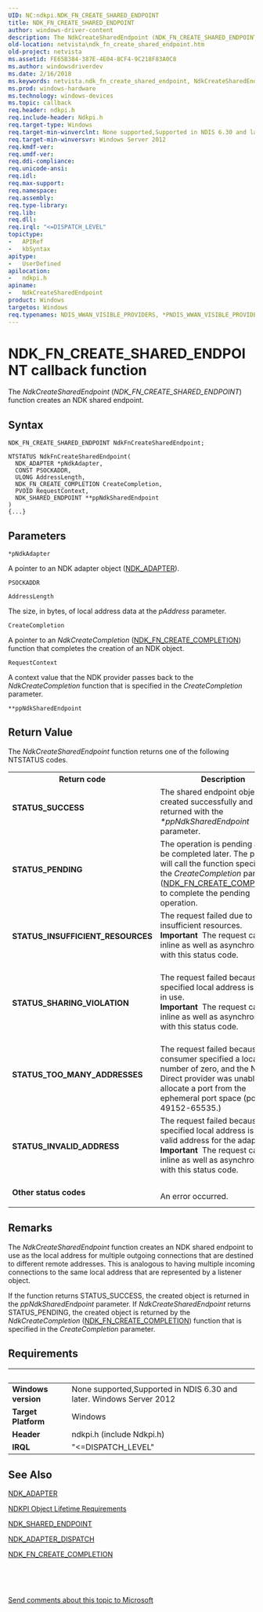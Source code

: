 ```yaml
---
UID: NC:ndkpi.NDK_FN_CREATE_SHARED_ENDPOINT
title: NDK_FN_CREATE_SHARED_ENDPOINT
author: windows-driver-content
description: The NdkCreateSharedEndpoint (NDK_FN_CREATE_SHARED_ENDPOINT) function creates an NDK shared endpoint.
old-location: netvista\ndk_fn_create_shared_endpoint.htm
old-project: netvista
ms.assetid: FE65B384-387E-4E04-8CF4-9C218F83A0C8
ms.author: windowsdriverdev
ms.date: 2/16/2018
ms.keywords: netvista.ndk_fn_create_shared_endpoint, NdkCreateSharedEndpoint callback function [Network Drivers Starting with Windows Vista], NdkCreateSharedEndpoint, NDK_FN_CREATE_SHARED_ENDPOINT, NDK_FN_CREATE_SHARED_ENDPOINT, ndkpi/NdkCreateSharedEndpoint
ms.prod: windows-hardware
ms.technology: windows-devices
ms.topic: callback
req.header: ndkpi.h
req.include-header: Ndkpi.h
req.target-type: Windows
req.target-min-winverclnt: None supported,Supported in NDIS 6.30 and later.
req.target-min-winversvr: Windows Server 2012
req.kmdf-ver: 
req.umdf-ver: 
req.ddi-compliance: 
req.unicode-ansi: 
req.idl: 
req.max-support: 
req.namespace: 
req.assembly: 
req.type-library: 
req.lib: 
req.dll: 
req.irql: "<=DISPATCH_LEVEL"
topictype:
-	APIRef
-	kbSyntax
apitype:
-	UserDefined
apilocation:
-	ndkpi.h
apiname:
-	NdkCreateSharedEndpoint
product: Windows
targetos: Windows
req.typenames: NDIS_WWAN_VISIBLE_PROVIDERS, *PNDIS_WWAN_VISIBLE_PROVIDERS
---
```



# NDK_FN_CREATE_SHARED_ENDPOINT callback function
The <i>NdkCreateSharedEndpoint</i> (<i>NDK_FN_CREATE_SHARED_ENDPOINT</i>) function creates an NDK shared endpoint.

## Syntax

```
NDK_FN_CREATE_SHARED_ENDPOINT NdkFnCreateSharedEndpoint;

NTSTATUS NdkFnCreateSharedEndpoint(
  NDK_ADAPTER *pNdkAdapter,
  CONST PSOCKADDR,
  ULONG AddressLength,
  NDK_FN_CREATE_COMPLETION CreateCompletion,
  PVOID RequestContext,
  NDK_SHARED_ENDPOINT **ppNdkSharedEndpoint
)
{...}
```

## Parameters

`*pNdkAdapter`

A pointer to an NDK adapter object (<a href="..\ndkpi\ns-ndkpi-_ndk_adapter.md">NDK_ADAPTER</a>).

`PSOCKADDR`



`AddressLength`

The size, in bytes, of local address data at the <i>pAddress</i> parameter.

`CreateCompletion`

A pointer to an <i>NdkCreateCompletion</i> (<a href="..\ndkpi\nc-ndkpi-ndk_fn_create_completion.md">NDK_FN_CREATE_COMPLETION</a>) function that completes the creation of an NDK object.

`RequestContext`

A context value that the NDK provider passes back to the <i>NdkCreateCompletion</i> function that is specified in the <i>CreateCompletion</i> parameter.

`**ppNdkSharedEndpoint`




## Return Value

The 
     <i>NdkCreateSharedEndpoint</i> function returns one of the following NTSTATUS codes.

<table>
<tr>
<th>Return code</th>
<th>Description</th>
</tr>
<tr>
<td width="40%">
<dl>
<dt><b>STATUS_SUCCESS</b></dt>
</dl>
</td>
<td width="60%">
The shared endpoint object was  created successfully and returned with the <i>*ppNdkSharedEndpoint</i> parameter.

</td>
</tr>
<tr>
<td width="40%">
<dl>
<dt><b>STATUS_PENDING</b></dt>
</dl>
</td>
<td width="60%">
 The operation is pending and will be completed later. The provider will call the function specified in the <i>CreateCompletion</i> parameter (<a href="..\ndkpi\nc-ndkpi-ndk_fn_create_completion.md">NDK_FN_CREATE_COMPLETION</a>) to complete the pending operation.
 

</td>
</tr>
<tr>
<td width="40%">
<dl>
<dt><b>STATUS_INSUFFICIENT_RESOURCES</b></dt>
</dl>
</td>
<td width="60%">
The request failed due to insufficient resources. 

<div class="alert"><b>Important</b>  The request can fail inline as well as asynchronously with this status code.</div>
<div> </div>
</td>
</tr>
<tr>
<td width="40%">
<dl>
<dt><b>STATUS_SHARING_VIOLATION</b></dt>
</dl>
</td>
<td width="60%">
	  The request failed because the specified local address is already in use.

<div class="alert"><b>Important</b>  The request can fail inline as well as asynchronously with this status code.</div>
<div> </div>
</td>
</tr>
<tr>
<td width="40%">
<dl>
<dt><b>STATUS_TOO_MANY_ADDRESSES</b></dt>
</dl>
</td>
<td width="60%">
The request failed because the consumer specified a local port number of zero, and the Network Direct provider was unable to allocate a port from the ephemeral port space (ports 49152-65535.)

</td>
</tr>
<tr>
<td width="40%">
<dl>
<dt><b>STATUS_INVALID_ADDRESS</b></dt>
</dl>
</td>
<td width="60%">
	The request failed because the specified local address is not a valid address for the adapter. 

<div class="alert"><b>Important</b>  The request can fail inline as well as asynchronously with this status code.</div>
<div> </div>
</td>
</tr>
<tr>
<td width="40%">
<dl>
<dt><b>Other status codes</b></dt>
</dl>
</td>
<td width="60%">
An error occurred. 

</td>
</tr>
</table>

## Remarks

The <i>NdkCreateSharedEndpoint</i> function creates an NDK shared endpoint to use as the local address for multiple outgoing connections that are destined to different remote addresses. This is analogous to having multiple incoming connections to the same local address that are represented by a listener object.

 If the function returns STATUS_SUCCESS, the created object is returned in the <i>ppNdkSharedEndpoint</i> parameter. If <i>NdkCreateSharedEndpoint</i> returns STATUS_PENDING, the created object is returned by the <i>NdkCreateCompletion</i> (<a href="..\ndkpi\nc-ndkpi-ndk_fn_create_completion.md">NDK_FN_CREATE_COMPLETION</a>) function that is specified in the <i>CreateCompletion</i> parameter.

## Requirements
| &nbsp; | &nbsp; |
| ---- |:---- |
| **Windows version** | None supported,Supported in NDIS 6.30 and later. Windows Server 2012 |
| **Target Platform** | Windows |
| **Header** | ndkpi.h (include Ndkpi.h) |
| **IRQL** | "<=DISPATCH_LEVEL" |

## See Also

<a href="..\ndkpi\ns-ndkpi-_ndk_adapter.md">NDK_ADAPTER</a>



<a href="https://msdn.microsoft.com/94993523-D0D7-441E-B95C-417800840BAC">NDKPI Object Lifetime Requirements</a>



<a href="..\ndkpi\ns-ndkpi-_ndk_shared_endpoint.md">NDK_SHARED_ENDPOINT</a>



<a href="..\ndkpi\ns-ndkpi-_ndk_adapter_dispatch.md">NDK_ADAPTER_DISPATCH</a>



<a href="..\ndkpi\nc-ndkpi-ndk_fn_create_completion.md">NDK_FN_CREATE_COMPLETION</a>



 

 

<a href="mailto:wsddocfb@microsoft.com?subject=Documentation%20feedback [netvista\netvista]:%20NDK_FN_CREATE_SHARED_ENDPOINT callback function%20 RELEASE:%20(2/16/2018)&amp;body=%0A%0APRIVACY STATEMENT%0A%0AWe use your feedback to improve the documentation. We don't use your email address for any other purpose, and we'll remove your email address from our system after the issue that you're reporting is fixed. While we're working to fix this issue, we might send you an email message to ask for more info. Later, we might also send you an email message to let you know that we've addressed your feedback.%0A%0AFor more info about Microsoft's privacy policy, see http://privacy.microsoft.com/en-us/default.aspx." title="Send comments about this topic to Microsoft">Send comments about this topic to Microsoft</a>